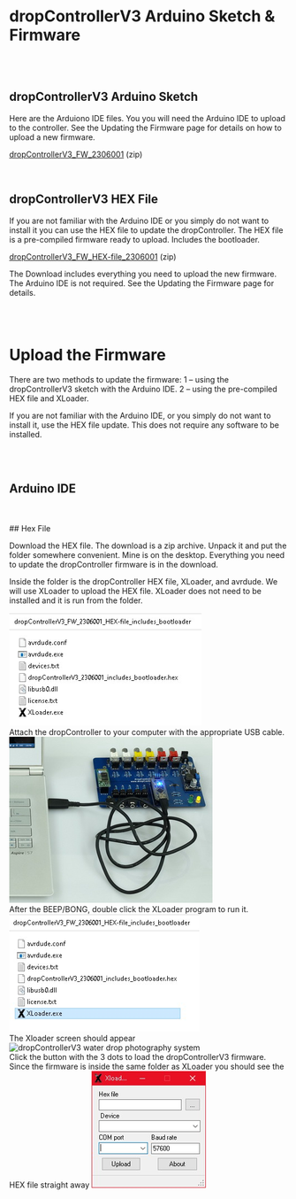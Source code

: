 # dropControllerV3 Arduino Sketch & Firmware

 <br>
 <br>
  
## dropControllerV3 Arduino Sketch
Here are the Arduiono IDE files. You you will need the Arduino IDE to upload to the controller.
See the Updating the Firmware page for details on how to upload a new firmware.

[dropControllerV3_FW_2306001](assets/dropControllerV3_FW_2306001.zip) (zip) <br>


 <br>
 
## dropControllerV3 HEX File

If you are not familiar with the Arduino IDE or you simply do not want to install it you can use the HEX file to update the dropController. 
The HEX file is a pre-compiled firmware ready to upload. Includes the bootloader.

[dropControllerV3_FW_HEX-file_2306001](assets/dropControllerV3_FW_2306001_HEX-file_includes_bootloader.zip) (zip)

The Download includes everything you need to upload the new firmware. The Arduino IDE is not required. See the Updating the Firmware page for details. <br>


 <br>
 <br>

# Upload the Firmware

There are two methods to update the firmware:
1 – using the dropControllerV3 sketch with the Arduino IDE.
2 – using the pre-compiled HEX file and XLoader.

If you are not familiar with the Arduino IDE, or you simply do not want to install it, use the HEX file update. This does not require any software to be installed.

<br>
<br>

## Arduino IDE



<br>
<br>
## Hex File

Download the HEX file. The download is a zip archive. Unpack it and put the folder somewhere convenient. Mine is on the desktop. Everything you need to update the dropController firmware is in the download.

Inside the folder is the dropController HEX file, XLoader, and avrdude. We will use XLoader to upload the HEX file. XLoader does not need to be installed and it is run from the folder. 

<img src="imgs/fw-upload/dropControllerV3_UploadHEX-file_001.jpg" alt="dropControllerV3 water drop photography system"  >

 <br>
Attach the dropController to your computer with the appropriate USB cable. <br>

<img src="imgs/fw-upload/dropControllerV3_UploadHEX-file_002.jpg" alt="dropControllerV3 water drop photography system"  >

 <br>
After the BEEP/BONG, double click the XLoader program to run it. 

<img src="imgs/fw-upload/dropControllerV3_UploadHEX-file_003.jpg" alt="dropControllerV3 water drop photography system"  >

<br>
The Xloader screen should appear
<img src="imgs/fw-upload/dropControllerV3_UploadHEX-file_004.jpg" alt="dropControllerV3 water drop photography system"  >

<br>
Click the button with the 3 dots to load the dropControllerV3 firmware. Since the firmware is inside the same folder as XLoader you should see the HEX file straight away

<img src="imgs/fw-upload/dropControllerV3_UploadHEX-file_005.jpg" alt="dropControllerV3 water drop photography system"  >




 <br>
  <br>
 <br>
  <br>
 <br>
 
